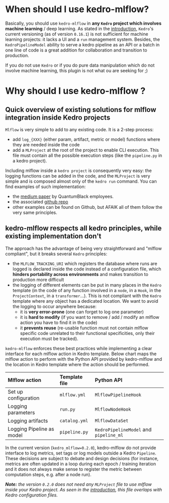 # When should I use kedro-mlflow?
Basically, you should use ``kedro-mlflow`` in **any ``Kedro`` project which involves machine learning** / deep learning. As stated in the [introduction](./01_introduction.md), ``Kedro``'s current versioning (as of version ``0.16.1``) is not sufficient for machine learning projects: it lacks a UI and a ``run`` management system. Besides, the ``KedroPipelineModel`` ability to serve a kedro pipeline as an API or a batch in one line of code is a great addition for collaboration and transition to production.

If you do not use ``Kedro`` or if you do pure data manipulation which do not involve machine learning, this plugin is not what ou are seeking for ;)

# Why should I use kedro-mlflow ?
## Quick overview of existing solutions for mlflow integration inside Kedro projects

``Mlflow`` is very simple to add to any existing code. It is a 2-step process:
- add ``log_{XXX}`` (either param, artifact, metric or model) functions where they are needed inside the code
- add a ``MLProject`` at the root of the project to enable CLI execution. This file must contain all the possible execution steps (like the ``pipeline.py`` in a kedro project).

Including mlflow inside a ``kedro project`` is consequently very easy: the logging functions can be added in the code, and the ``MLProject`` is very simple and is composed almost only of the ``kedro run`` command. You can find examples of such implementation:
- the [medium paper](https://medium.com/quantumblack/deploying-and-versioning-data-pipelines-at-scale-942b1d81b5f5) by QuantumBlack employees.
- the associated [github repo](https://github.com/tgoldenberg/kedro-mlflow-example)
- other examples can be found on Github, but AFAIK all of them follow the very same principles.

## kedro-mlflow respects all kedro principles, while existing implementation don't
The approach has the advantage of being very straightforward and "mlflow compliant", but it breaks several ``Kedro`` principles:
- the ``MLFLOW_TRACKING_URI`` which registers the database where runs are logged is declared inside the code instead of a configuration file, which **hinders portability across environments** and makes transition to production more difficult
- the logging of different elements can be put in many places in the ``Kedro`` template (in the code of any function involved in a ``node``, in a ``Hook``, in  the ``ProjectContext``, in a ``transformer``...). This is not compliant with the ``Kedro`` template where any object has a dedicated location. We want to avoid the logging to occur anywhere because:
    - it is **very error-prone** (one can forget to log one parameter)
    - it is **hard to modify** (if you want to remove / add / modify an mlflow action you have to find it in the code)
    - it **prevents reuse** (re-usable function must not contain mlflow specific code unrelated to their functional specificities, only their execution must be tracked).

``kedro-mlflow`` enforces these best practices while implementing a clear interface for each mlflow action in Kedro template. Below chart maps the mlflow action to perform with the Python API provided by kedro-mlflow and the location in Kedro template where the action should be performed.

|Mlflow action                |Template file           |Python API            |
|:----------------------------|:-----------------------|:---------------------|
|Set up configuration         |``mlflow.yml``          |``MlflowPipelineHook``|
|Logging parameters           |``run.py``              |``MlflowNodeHook``    |
|Logging artifacts            |``catalog.yml``         |``MlflowDataSet``     |
|Logging Pipeline as model    |``pipeline.py``         |``KedroPipelineModel`` and ``pipeline_ml``|

In the current version (``kedro_mlflow=0.2.0``), kedro-mlflow do not provide interface to log metrics, set tags or log models outside a Kedro ``Pipeline``. These decisions are subject to debate and design decisions (for instance, metrics are often updated in a loop during each epoch / training iteration and it does not always make sense to register the metric between computation steps, e.g. after a node run).

_**Note:** the version ``0.2.0`` does not need any ``MLProject`` file to use mlflow inside your Kedro project. As seen in the [introduction](./01_introduction.md), this file overlaps with Kedro configuration files._
